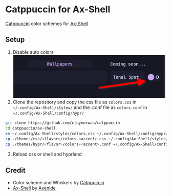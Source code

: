 # Catppuccin for Ax-Shell

[Catppuccin](catppuccin.com) color schemes for [Ax-Shell](https://github.com/Axenide/Ax-Shell)

## Setup
1. Disable auto colors
![auto-color](./assets/auto-color.png)
2. Clone the repository and copy the css file as `colors.css` in `~/.config/Ax-Shell/styles/` and the .conf file as `colors.conf` in `~/.config/Ax-Shell/config/hypr/`
```bash
git clone https://github.com/claymorwan/catppuccin
cd catppuccin/ax-shell
rm ~/.config/Ax-Shell/styles/colors.css ~/.config/Ax-Shell/config/hypr/colors.conf
cp ./themes/css/<flavor>/colors-<accent>.css ~/.config/Ax-Shell/styles/colors.css
cp ./themes/hypr/<flavor>/colors-<accent>.conf ~/.config/Ax-Shell/config/hypr/colors.conf
```
3. Reload css or shell and hyprland

## Credit
- Color scheme and Whiskers by [Catppuccin](catppuccin.com)
- [Ax-Shell](https://github.com/Axenide/Ax-Shell) by [Axenide](https://github.com/Axenide)
